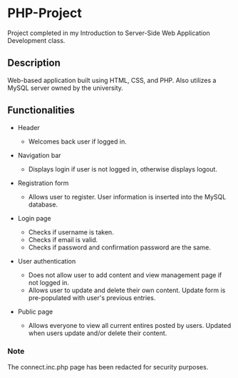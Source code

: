 # PHP-Project

Project completed in my Introduction to Server-Side Web Application Development class.

## Description

Web-based application built using HTML, CSS, and PHP. Also utilizes a MySQL server owned by the university.  

## Functionalities

* Header
  * Welcomes back user if logged in. 
* Navigation bar
  * Displays login if user is not logged in, otherwise displays logout.
* Registration form
  * Allows user to register. User information is inserted into the MySQL database.
* Login page
  * Checks if username is taken.
  * Checks if email is valid.
  * Checks if password and confirmation password are the same.

* User authentication 
  * Does not allow user to add content and view management page if not logged in.
  * Allows user to update and delete their own content. Update form is pre-populated with user's previous entries.
* Public page
  * Allows everyone to view all current entires posted by users. Updated when users update and/or delete their content.

### Note

The connect.inc.php page has been redacted for security purposes. 
